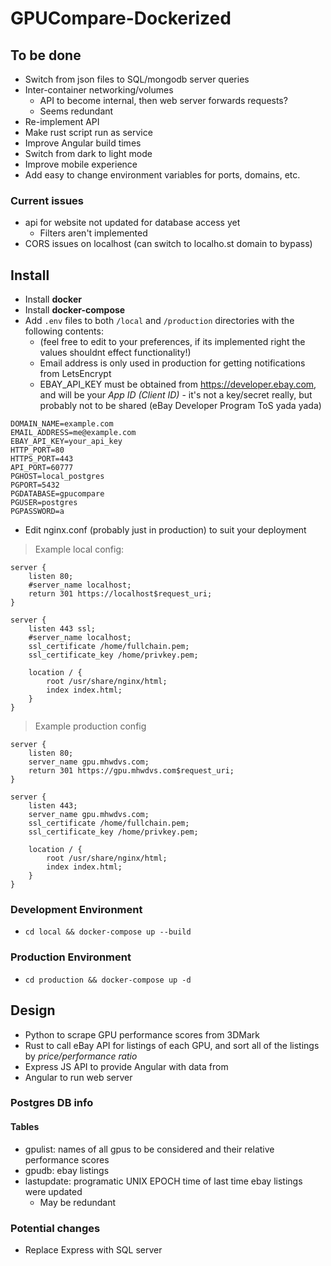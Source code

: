 # GPUCompare-Dockerized

## To be done

- Switch from json files to SQL/mongodb server queries
- Inter-container networking/volumes
	- API to become internal, then web server forwards requests?
	- Seems redundant
- Re-implement API
- Make rust script run as service
- Improve Angular build times
- Switch from dark to light mode
- Improve mobile experience
- Add easy to change environment variables for ports, domains, etc.

### Current issues

- api for website not updated for database access yet
    - Filters aren't implemented
- CORS issues on localhost (can switch to localho.st domain to bypass)

## Install

- Install **docker**
- Install **docker-compose**
- Add `.env` files to both `/local` and `/production` directories with the following contents:
	- (feel free to edit to your preferences, if its implemented right the values shouldnt effect functionality!)
	- Email address is only used in production for getting notifications from LetsEncrypt
	- EBAY_API_KEY must be obtained from https://developer.ebay.com, and will be your *App ID (Client ID)* - it's not a key/secret really, but probably not to be shared (eBay Developer Program ToS yada yada) 
```
DOMAIN_NAME=example.com
EMAIL_ADDRESS=me@example.com
EBAY_API_KEY=your_api_key
HTTP_PORT=80
HTTPS_PORT=443
API_PORT=60777
PGHOST=local_postgres
PGPORT=5432
PGDATABASE=gpucompare
PGUSER=postgres
PGPASSWORD=a
```
- Edit nginx.conf (probably just in production) to suit your deployment

> Example local config:

```
server {
    listen 80;
    #server_name localhost;
    return 301 https://localhost$request_uri;
}

server {
    listen 443 ssl;
    #server_name localhost;
    ssl_certificate /home/fullchain.pem;
    ssl_certificate_key /home/privkey.pem;

    location / {
        root /usr/share/nginx/html;
        index index.html;
    }
}
```

> Example production config

```
server {
    listen 80;
    server_name gpu.mhwdvs.com;
    return 301 https://gpu.mhwdvs.com$request_uri;
}

server {
    listen 443;
    server_name gpu.mhwdvs.com;
    ssl_certificate /home/fullchain.pem;
    ssl_certificate_key /home/privkey.pem;

    location / {
        root /usr/share/nginx/html;
        index index.html;
    }
}
```

### Development Environment
- `cd local && docker-compose up --build`

### Production Environment
- `cd production && docker-compose up -d`

## Design

- Python to scrape GPU performance scores from 3DMark
- Rust to call eBay API for listings of each GPU, and sort all of the listings by *price/performance ratio*
- Express JS API to provide Angular with data from 
- Angular to run web server

### Postgres DB info

#### Tables

- gpulist: names of all gpus to be considered and their relative performance scores
- gpudb: ebay listings
- lastupdate: programatic UNIX EPOCH time of last time ebay listings were updated
    - May be redundant

### Potential changes

- Replace Express with SQL server
